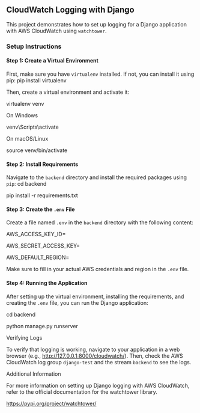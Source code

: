 ## CloudWatch Logging with Django

This project demonstrates how to set up logging for a Django application with AWS CloudWatch using `watchtower`.

### Setup Instructions

#### Step 1: Create a Virtual Environment

First, make sure you have `virtualenv` installed. If not, you can install it using pip:
pip install virtualenv

Then, create a virtual environment and activate it:

virtualenv venv

On Windows

venv\Scripts\activate

On macOS/Linux

source venv/bin/activate

#### Step 2: Install Requirements

Navigate to the `backend` directory and install the required packages using `pip`:
cd backend

pip install -r requirements.txt

#### Step 3: Create the `.env` File

Create a file named `.env` in the `backend` directory with the following content:

AWS_ACCESS_KEY_ID=

AWS_SECRET_ACCESS_KEY=

AWS_DEFAULT_REGION=

Make sure to fill in your actual AWS credentials and region in the `.env` file.

#### Step 4: Running the Application

After setting up the virtual environment, installing the requirements, and creating the `.env` file, you can run the Django application:

cd backend

python manage.py runserver

Verifying Logs

To verify that logging is working, navigate to your application in a web browser (e.g., http://127.0.0.1:8000/cloudwatch/). Then, check the AWS CloudWatch log group `django-test` and the stream `backend` to see the logs.

Additional Information

For more information on setting up Django logging with AWS CloudWatch, refer to the official documentation for the watchtower library.

https://pypi.org/project/watchtower/
